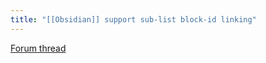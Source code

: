 ```yaml
---
title: "[[Obsidian]] support sub-list block-id linking"
---
```


[Forum thread](https://forum.obsidian.md/t/support-sub-list-block-id-linking/9151)
